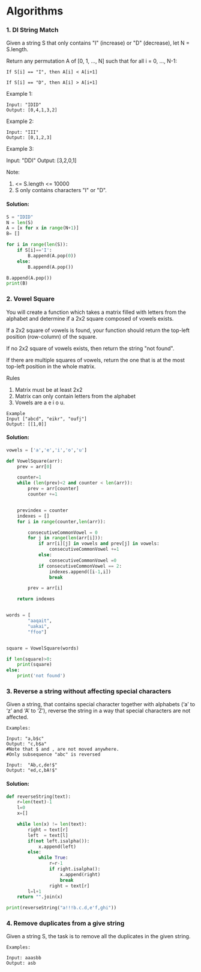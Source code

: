 # Algorithms

### 1. DI String Match

Given a string S that only contains "I" (increase) or "D" (decrease), let N = S.length.

Return any permutation A of [0, 1, ..., N] such that for all i = 0, ..., N-1:

```
If S[i] == "I", then A[i] < A[i+1]

If S[i] == "D", then A[i] > A[i+1]
```

Example 1:
```
Input: "IDID"
Output: [0,4,1,3,2]
```
Example 2:
```
Input: "III"
Output: [0,1,2,3]
```
Example 3:

Input: "DDI"
Output: [3,2,0,1]


Note:
1. <= S.length <= 10000
2. S only contains characters "I" or "D".

#### Solution:
```python
S = "IDID"
N = len(S)
A = [x for x in range(N+1)]
B= []

for i in range(len(S)):
    if S[i]=='I':
        B.append(A.pop(0))
    else:
        B.append(A.pop())

B.append(A.pop())
print(B)

```

### 2. Vowel Square

You will create a function which takes a matrix filled with letters from the alphabet and determine if a 2x2 square composed of vowels exists.

If a 2x2 square of vowels is found, your function should return the top-left position (row-column) of the square.

If no 2x2 square of vowels exists, then return the string "not found".

If there are multiple squares of vowels, return the one that is at the most top-left position in the whole matrix.

Rules

1. Matrix must be at least 2x2
2. Matrix can only contain letters from the alphabet
3. Vowels are a e i o u.

```
Example
Input ["abcd", "eikr", "oufj"]
Output: [[1,0]]
```

#### Solution:
```python
vowels = ['a','e','i','o','u']

def VowelSquare(arr):
    prev = arr[0]

    counter=1
    while (len(prev)<2 and counter < len(arr)):
        prev = arr[counter]
        counter +=1


    previndex = counter
    indexes = []
    for i in range(counter,len(arr)):

        consecutiveCommonVowel = 0
        for j in range(len(arr[i])):
            if arr[i][j] in vowels and prev[j] in vowels:
                consecutiveCommonVowel +=1
            else:
                consecutiveCommonVowel =0
            if consecutiveCommonVowel == 2:
                indexes.append([i-1,i])
                break

        prev = arr[i]

    return indexes


words = [
        "aaqait",
        "uakai",
        "ffoo"]


square = VowelSquare(words)

if len(square)>0:
    print(square)
else:
    print('not found')

```


### 3. Reverse a string without affecting special characters
Given a string, that contains special character together with alphabets (‘a’ to ‘z’ and ‘A’ to ‘Z’), reverse the string in a way that special characters are not affected.

```
Examples:

Input: "a,b$c"
Output: "c,b$a"
#Note that $ and , are not moved anywhere.  
#Only subsequence "abc" is reversed

Input:  "Ab,c,de!$"
Output: "ed,c,bA!$"
```


#### Solution:
```python
def reverseString(text):
    r=len(text)-1
    l=0
    x=[]

    while len(x) != len(text):
        right = text[r]
        left  = text[l]
        if(not left.isalpha()):
            x.append(left)
        else:
            while True:
                r=r-1
                if right.isalpha():
                    x.append(right)
                    break
                right = text[r]
        l=l+1
    return "".join(x)

print(reverseString("a!!!b.c.d,e'f,ghi"))
```

### 4. Remove duplicates from a give string
Given a string S, the task is to remove all the duplicates in the given string.
```
Examples:

Input: aaasbb
Output: asb

```
